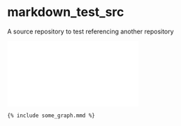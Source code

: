 # markdown_test_src
A source repository to test referencing another repository

![Some mermaid graph](some_graph.mmd)

```mermaid
{% include some_graph.mmd %}
```
